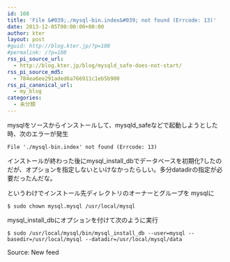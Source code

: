 ```yaml
---
id: 108
title: 'File &#039;./mysql-bin.index&#039; not found (Errcode: 13)'
date: 2013-12-05T00:00:00+00:00
author: kter
layout: post
#guid: http://blog.kter.jp/?p=108
#permalink: /?p=108
rss_pi_source_url:
  - http://blog.kter.jp/blog/mysqld_safe-does-not-start/
rss_pi_source_md5:
  - 784ea6ee291aded6a766911c1eb5b900
rss_pi_canonical_url:
  - my_blog
categories:
  - 未分類
---
```

mysqlをソースからインストールして、mysqld_safeなどで起動しようとした時、次のエラーが発生

<div class="highlight">
  <pre><code class="language-">File './mysql-bin.index' not found (Errcode: 13)
</code></pre>
</div>

インストールが終わった後にmysql_install_dbでデータベースを初期化?したのだが、オプションを指定しないといけなかったらしい。多分datadirの指定が必要だったんだな。

というわけでインストール先ディレクトリのオーナーとグループを mysqlに

<div class="highlight">
  <pre><code class="language-">$ sudo chown mysql.mysql /usr/local/mysql
</code></pre>
</div>

mysql_install_dbにオプションを付けて次のように実行

<div class="highlight">
  <pre><code class="language-">$ sudo /usr/local/mysql/bin/mysql_install_db --user=mysql --basedir=/usr/local/mysql --datadir=/usr/local/mysql/data
</code></pre>
</div>

Source: New feed